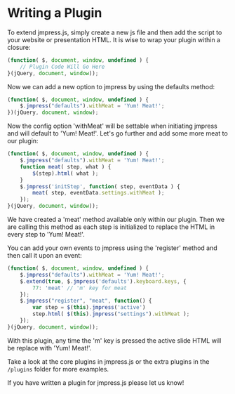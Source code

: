 # Writing a Plugin

To extend jmpress.js, simply create a new js file and then add the script to your website or presentation HTML. It is wise to wrap your plugin within a closure:

``` javascript
(function( $, document, window, undefined ) {
	// Plugin Code Will Go Here
}(jQuery, document, window));
```

Now we can add a new option to jmpress by using the defaults method:

``` javascript
(function( $, document, window, undefined ) {
	$.jmpress("defaults").withMeat = 'Yum! Meat!';
})(jQuery, document, window);
```

Now the config option 'withMeat' will be settable when initiating jmpress and will default to 'Yum! Meat!'. Let's go further and add some more meat to our plugin:

``` javascript
(function( $, document, window, undefined ) {
	$.jmpress("defaults").withMeat = 'Yum! Meat!';
	function meat( step, what ) {
		$(step).html( what );
	}
	$.jmpress('initStep', function( step, eventData ) {
		meat( step, eventData.settings.withMeat );
	});
}(jQuery, document, window));
```

We have created a 'meat' method available only within our plugin. Then we are calling this method as each step is initialized to replace the HTML in every step to 'Yum! Meat!'.

You can add your own events to jmpress using the 'register' method and then call it upon an event:

``` javascript
(function( $, document, window, undefined ) {
	$.jmpress("defaults").withMeat = 'Yum! Meat!';
	$.extend(true, $.jmpress('defaults').keyboard.keys, {
		77: 'meat' // 'm' key for meat
	});
	$.jmpress("register", "meat", function() {
		var step = $(this).jmpress('active')
		step.html( $(this).jmpress("settings").withMeat );
	});
}(jQuery, document, window));
```

With this plugin, any time the 'm' key is pressed the active slide HTML will be replace with 'Yum! Meat!'.

Take a look at the core plugins in jmpress.js or the extra plugins in the `/plugins` folder for more examples.

If you have written a plugin for jmpress.js please let us know!
